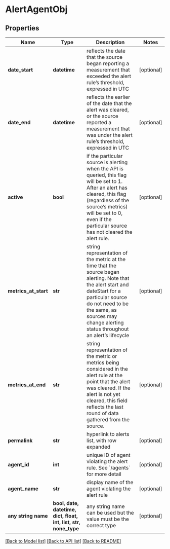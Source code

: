 # AlertAgentObj


## Properties
Name | Type | Description | Notes
------------ | ------------- | ------------- | -------------
**date_start** | **datetime** | reflects the date that the source began reporting a measurement that exceeded the alert rule’s threshold, expressed in UTC | [optional] 
**date_end** | **datetime** | reflects the earlier of the date that the alert was cleared, or the source reported a measurement that was under the alert rule’s threshold, expressed in UTC | [optional] 
**active** | **bool** | if the particular source is alerting when the API is queried, this flag will be set to 1. After an alert has cleared, this flag (regardless of the source’s metrics) will be set to 0, even if the particular source has not cleared the alert rule. | [optional] 
**metrics_at_start** | **str** | string representation of the metric at the time that the source began alerting. Note that the alert start and dateStart for a particular source do not need to be the same, as sources may change alerting status throughout an alert’s lifecycle | [optional] 
**metrics_at_end** | **str** | string representation of the metric or metrics being considered in the alert rule at the point that the alert was cleared. If the alert is not yet cleared, this field reflects the last round of data gathered from the source. | [optional] 
**permalink** | **str** | hyperlink to alerts list, with row expanded | [optional] 
**agent_id** | **int** | unique ID of agent violating the alert rule. See &#x60;/agents&#x60; for more detail | [optional] 
**agent_name** | **str** | display name of the agent violating the alert rule | [optional] 
**any string name** | **bool, date, datetime, dict, float, int, list, str, none_type** | any string name can be used but the value must be the correct type | [optional]

[[Back to Model list]](../README.md#documentation-for-models) [[Back to API list]](../README.md#documentation-for-api-endpoints) [[Back to README]](../README.md)


